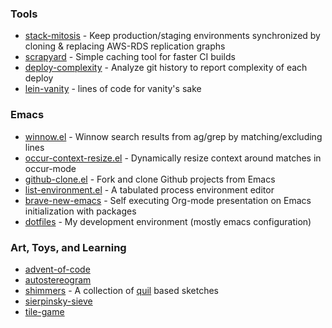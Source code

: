 <!--
**dgtized/dgtized** is a ✨ _special_ ✨ repository because its `README.md` (this file) appears on your GitHub profile.

Here are some ideas to get you started:

- 🔭 I’m currently working on ...
- 🌱 I’m currently learning ...
- 👯 I’m looking to collaborate on ...
- 🤔 I’m looking for help with ...
- 💬 Ask me about ...
- 📫 How to reach me: ...
- 😄 Pronouns: ...
- ⚡ Fun fact: ...
-->

### Tools

 * [stack-mitosis](https://github.com/dgtized/stack-mitosis) - Keep production/staging environments synchronized by cloning & replacing AWS-RDS replication graphs
 * [scrapyard](https://github.com/dgtized/scrapyard) - Simple caching tool for faster CI builds
 * [deploy-complexity](https://github.com/dgtized/deploy-complexity) - Analyze git history to report complexity of each deploy
 * [lein-vanity](https://github.com/dgtized/lein-vanity) - lines of code for vanity's sake
 
### Emacs

 * [winnow.el](https://github.com/dgtized/winnow.el) - Winnow search results from ag/grep by matching/excluding lines
 * [occur-context-resize.el](https://github.com/dgtized/occur-context-resize.el) - Dynamically resize context around matches in occur-mode
 * [github-clone.el](https://github.com/dgtized/github-clone.el) - Fork and clone Github projects from Emacs
 * [list-environment.el](https://github.com/dgtized/list-environment.el) - A tabulated process environment editor
 * [brave-new-emacs](https://github.com/dgtized/brave-new-emacs) - Self executing Org-mode presentation on Emacs initialization with packages
 * [dotfiles](https://github.com/dgtized/dotfiles) - My development environment (mostly emacs configuration)
 
### Art, Toys, and Learning

 * [advent-of-code](https://github.com/dgtized/advent-of-code)
 * [autostereogram](https://github.com/dgtized/autostereogram)
 * [shimmers](https://github.com/dgtized/shimmers) - A collection of [quil](https://github.com/quil/quil) based sketches
 * [sierpinsky-sieve](https://github.com/dgtized/sierpinski-sieve)
 * [tile-game](https://github.com/dgtized/tile-game)
 
